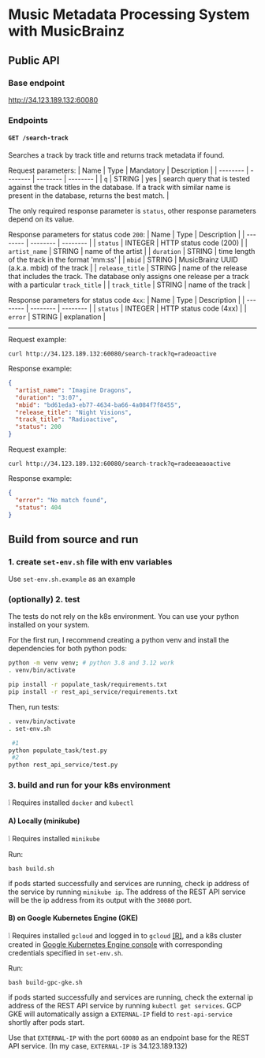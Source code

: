 # Music Metadata Processing System with MusicBrainz

## Public API

### Base endpoint
http://34.123.189.132:60080


### Endpoints

#### `GET /search-track`

Searches a track by track title and returns track metadata if found.

Request parameters:
| Name | Type | Mandatory | Description |
| -------- | -------- | -------- | -------- |
| `q`   | STRING   | yes   | search query that is tested against the track titles in the database. If a track with similar name is present in the database, returns the best match. |

The only required response parameter is `status`, other response parameters depend on its value.

Response parameters for status code `200`:
| Name | Type | Description |
| -------- | -------- | -------- |
| `status`   | INTEGER   | HTTP status code (200) |
| `artist_name`   | STRING   | name of the artist |
| `duration`   | STRING   | time length of the track in the format 'mm:ss' |
| `mbid`   | STRING   | MusicBrainz UUID (a.k.a. mbid) of the track |
| `release_title`   | STRING   | name of the release that includes the track. The database only assigns one release per a track with a particular `track_title` |
| `track_title`   | STRING   | name of the track |


Response parameters for status code `4xx`:
| Name | Type | Description |
| -------- | -------- | -------- |
| `status`   | INTEGER   | HTTP status code (4xx) |
| `error`   | STRING   | explanation |

---

Request example:

`curl http://34.123.189.132:60080/search-track?q=radeoactive`

Response example:

```json
{
  "artist_name": "Imagine Dragons",
  "duration": "3:07",
  "mbid": "bd61eda3-eb77-4634-ba66-4a084f7f8455",
  "release_title": "Night Visions",
  "track_title": "Radioactive",
  "status": 200
}
```

Request example:

`curl http://34.123.189.132:60080/search-track?q=radeeaeaoactive`

Response example:

```json
{
  "error": "No match found",
  "status": 404
}
```



## Build from source and run

### 1. create `set-env.sh` file with env variables
Use `set-env.sh.example` as an example

### (optionally) 2. test

The tests do not rely on the k8s environment. You can use your python installed on your system.

For the first run, I recommend creating a python venv and install the dependencies for both python pods:
```bash
python -m venv venv; # python 3.8 and 3.12 work
. venv/bin/activate

pip install -r populate_task/requirements.txt
pip install -r rest_api_service/requirements.txt
```

Then, run tests:
```bash
. venv/bin/activate
. set-env.sh

 #1 
python populate_task/test.py
 #2 
python rest_api_service/test.py 
```

### 3. build and run for your k8s environment
:grey_exclamation: Requires installed `docker` and `kubectl`

#### A) Locally (minikube)
:grey_exclamation: Requires installed `minikube`

Run:

`bash build.sh`

if pods started successfully and services are running, check ip address of the service by running `minikube ip`. The address of the REST API service will be the ip address from its output with the `30080` port.

#### B) on Google Kubernetes Engine (GKE)
:grey_exclamation: Requires installed `gcloud` and logged in to `gcloud` [[R]](https://cloud.google.com/sdk/docs/install-sdk), and a k8s cluster created in [Google Kubernetes Engine console](https://console.cloud.google.com/kubernetes/list/overview) with corresponding credentials specified in `set-env.sh`.

Run:

`bash build-gpc-gke.sh`

if pods started successfully and services are running, check the external ip address of the REST API service by running `kubectl get services`. GCP GKE will automatically assign a `EXTERNAL-IP` field to `rest-api-service` shortly after pods start.

Use that `EXTERNAL-IP` with the port `60080` as an endpoint base for the REST API service. (In my case, `EXTERNAL-IP` is 34.123.189.132)

